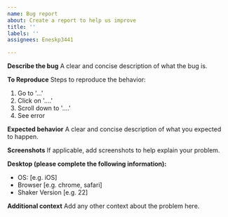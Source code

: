 ```yaml
---
name: Bug report
about: Create a report to help us improve
title: ''
labels: ''
assignees: Eneskp3441

---
```


**Describe the bug**
A clear and concise description of what the bug is.

**To Reproduce**
Steps to reproduce the behavior:
1. Go to '...'
2. Click on '....'
3. Scroll down to '....'
4. See error

**Expected behavior**
A clear and concise description of what you expected to happen.

**Screenshots**
If applicable, add screenshots to help explain your problem.

**Desktop (please complete the following information):**
 - OS: [e.g. iOS]
 - Browser [e.g. chrome, safari]
 - Shaker Version [e.g. 22]

**Additional context**
Add any other context about the problem here.
